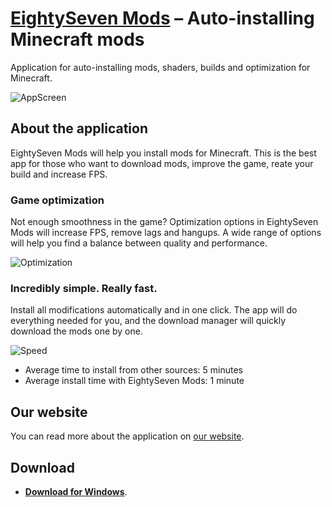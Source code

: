 # [EightySeven Mods](https://eightyseven.ru/mods/en) – Auto-installing Minecraft mods
Application for auto-installing mods, shaders, builds and optimization for Minecraft.

![AppScreen](https://eightyseven.ru/assets/mods/10/src/home1.png)

## About the application

EightySeven Mods will help you install mods for Minecraft.
This is the best app for those who want to download mods, improve the game, reate your build and increase FPS.

### Game optimization

Not enough smoothness in the game? Optimization options in EightySeven Mods will increase FPS, remove lags and hangups. A wide range of options will help you find a balance between quality and performance.

![Optimization](https://eightyseven.ru/assets/mods/img/charts/optimization.png)

### Incredibly simple. Really fast.

Install all modifications automatically and in one click. The app will do everything needed for you, and the download manager will quickly download the mods one by one.

![Speed](https://eightyseven.ru/assets/mods/img/charts/size.png)
- Average time to install from other sources: 5 minutes
- Average install time with EightySeven Mods: 1 minute

## Our website

You can read more about the application on [our website](https://eightyseven.ru/mods/en).

## Download

- [**Download for Windows**](https://eightyseven.ru/download).
